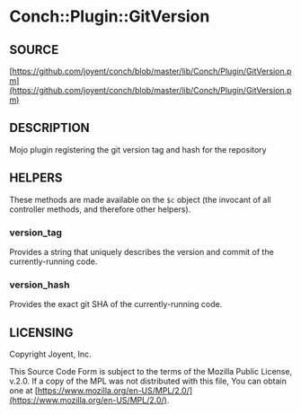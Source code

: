 # Conch::Plugin::GitVersion

## SOURCE

[https://github.com/joyent/conch/blob/master/lib/Conch/Plugin/GitVersion.pm](https://github.com/joyent/conch/blob/master/lib/Conch/Plugin/GitVersion.pm)

## DESCRIPTION

Mojo plugin registering the git version tag and hash for the repository

## HELPERS

These methods are made available on the `$c` object (the invocant of all controller methods,
and therefore other helpers).

### version\_tag

Provides a string that uniquely describes the version and commit of the currently-running code.

### version\_hash

Provides the exact git SHA of the currently-running code.

## LICENSING

Copyright Joyent, Inc.

This Source Code Form is subject to the terms of the Mozilla Public License,
v.2.0. If a copy of the MPL was not distributed with this file, You can obtain
one at [https://www.mozilla.org/en-US/MPL/2.0/](https://www.mozilla.org/en-US/MPL/2.0/).
